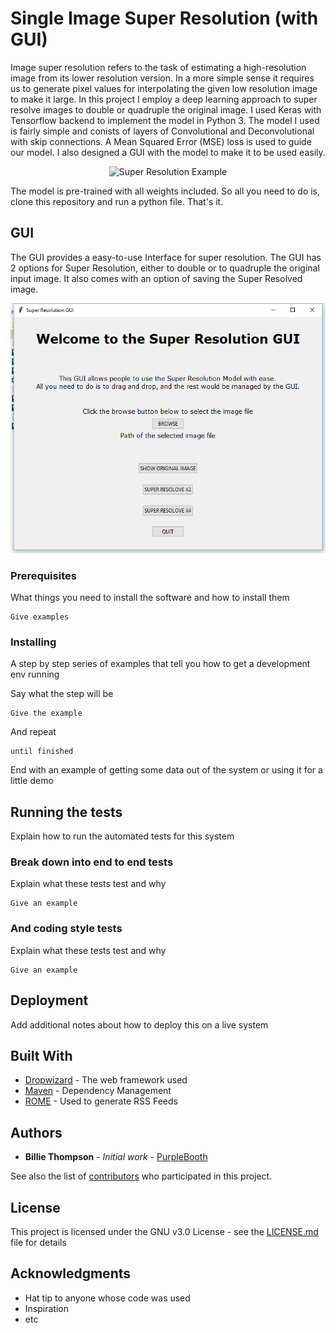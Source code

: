 # Single Image Super Resolution (with GUI)

Image super resolution refers to the task of estimating a high-resolution image from its lower resolution version. In a more simple sense it requires us to generate pixel values for interpolating the given low resolution image to make it large. In this project I employ a deep learning approach to super resolve images to double or quadruple the original image. I used Keras with Tensorflow backend to implement the model in Python 3. The model I used is fairly simple and conists of layers of Convolutional and Deconvolutional with skip connections. A Mean Squared Error (MSE) loss is used to guide our model. I also designed a GUI with the model to make it to be used easily.

<p align="center">
  <img src="https://sites.google.com/site/hczhang1/_/rsrc/1341637594286/projects/NL_KR/SR_Illus.bmp?height=174&width=400" alt="Super Resolution Example"
       width="400" height="174">
</p>

The model is pre-trained with all weights included. So all you need to do is, clone this repository and run a python file. That's it.

## GUI

The GUI provides a easy-to-use Interface for super resolution. The GUI has 2 options for Super Resolution, either to double or to 
quadruple the original input image. It also comes with an option of saving the Super Resolved image.

<p align="center">
  <img src="./screenshots/opening.png" alt="SR GUI Opening window"
       width="550" height="400">
</p>

### Prerequisites

What things you need to install the software and how to install them

```
Give examples
```

### Installing

A step by step series of examples that tell you how to get a development env running

Say what the step will be

```
Give the example
```

And repeat

```
until finished
```

End with an example of getting some data out of the system or using it for a little demo

## Running the tests

Explain how to run the automated tests for this system

### Break down into end to end tests

Explain what these tests test and why

```
Give an example
```

### And coding style tests

Explain what these tests test and why

```
Give an example
```

## Deployment

Add additional notes about how to deploy this on a live system

## Built With

* [Dropwizard](http://www.dropwizard.io/1.0.2/docs/) - The web framework used
* [Maven](https://maven.apache.org/) - Dependency Management
* [ROME](https://rometools.github.io/rome/) - Used to generate RSS Feeds


## Authors

* **Billie Thompson** - *Initial work* - [PurpleBooth](https://github.com/PurpleBooth)

See also the list of [contributors](https://github.com/your/project/contributors) who participated in this project.

## License

This project is licensed under the GNU v3.0 License - see the [LICENSE.md](LICENSE.md) file for details

## Acknowledgments

* Hat tip to anyone whose code was used
* Inspiration
* etc
